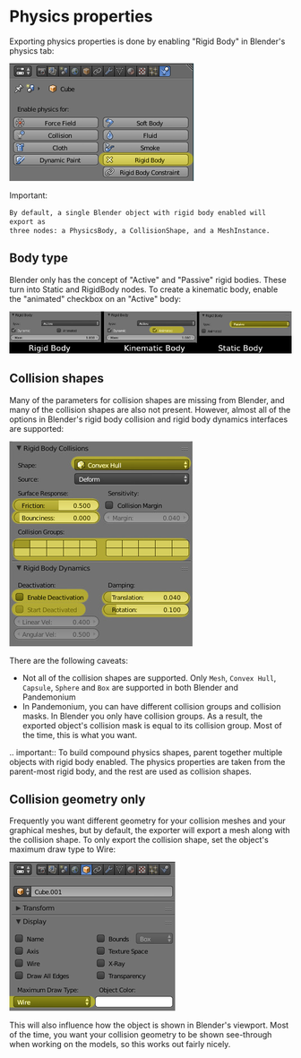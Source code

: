 
# Physics properties

Exporting physics properties is done by enabling "Rigid Body" in Blender's
physics tab:

![](img/enable_physics.png)

Important:

    By default, a single Blender object with rigid body enabled will export as
    three nodes: a PhysicsBody, a CollisionShape, and a MeshInstance.

## Body type

Blender only has the concept of "Active" and "Passive" rigid bodies. These
turn into Static and RigidBody nodes. To create a kinematic body, enable the
"animated" checkbox on an "Active" body:

![](img/body_type.jpg)

## Collision shapes

Many of the parameters for collision shapes are missing from Blender, and many
of the collision shapes are also not present. However, almost all of the
options in Blender's rigid body collision and rigid body dynamics interfaces
are supported:

![](img/collision_shapes.jpg)

There are the following caveats:
 - Not all of the collision shapes are supported. Only `Mesh`, `Convex
   Hull`, `Capsule`, `Sphere` and `Box` are supported in both Blender and
   Pandemonium
 - In Pandemonium, you can have different collision groups and collision masks. In
   Blender you only have collision groups. As a result, the exported object's
   collision mask is equal to its collision group. Most of the time, this is
   what you want.

.. important::
    To build compound physics shapes, parent together multiple objects with
    rigid body enabled. The physics properties are taken from the parent-most
    rigid body, and the rest are used as collision shapes.

## Collision geometry only

Frequently you want different geometry for your collision meshes and your
graphical meshes, but by default, the exporter will export a mesh along with the
collision shape. To only export the collision shape, set the object's maximum
draw type to Wire:

![](img/col_only.png)

This will also influence how the object is shown in Blender's viewport.
Most of the time, you want your collision geometry to be shown see-through when
working on the models, so this works out fairly nicely.
